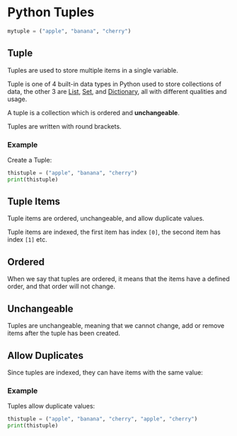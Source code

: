 
Python Tuples
=============



```python
mytuple = ("apple", "banana", "cherry")

```

Tuple
-----


Tuples are used to store multiple items in a single variable.


Tuple is one of 4 built-in data types in Python used to store collections of 
data, the other 3 are [List](python_lists.asp), 
[Set](python_sets.asp), and [Dictionary](python_dictionaries.asp), all with different qualities and usage.


A tuple is a collection which is ordered and **unchangeable**.


Tuples are written with round brackets.



### Example


Create a Tuple:



```python
thistuple = ("apple", "banana", "cherry")
print(thistuple)

```


Tuple Items
-----------


Tuple items are ordered, unchangeable, and allow duplicate values.


Tuple items are indexed, the first item has index `[0]`, the second item has index `[1]` etc.


Ordered
-------


When we say that tuples are ordered, it means that the items have a defined order, and that order will not change.


Unchangeable
------------


Tuples are unchangeable, meaning that we cannot change, add or remove items after the tuple has been created.


Allow Duplicates
----------------


Since tuples are indexed, they can have items with the same value:



### Example


Tuples allow duplicate values:



```python
thistuple = ("apple", "banana", "cherry", "apple", "cherry")
print(thistuple)

```


